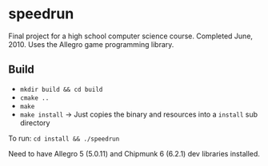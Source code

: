 # speedrun

Final project for a high school computer science course. Completed June, 2010. Uses the Allegro game programming library.

## Build
- `mkdir build && cd build`
- `cmake ..`
- `make`
- `make install` -> Just copies the binary and resources into a `install` sub directory

To run:
`cd install && ./speedrun`

Need to have Allegro 5 (5.0.11) and Chipmunk 6 (6.2.1) dev libraries installed.

